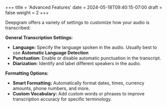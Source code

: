 +++
title = 'Advanced Features'
date = 2024-05-18T09:40:15-07:00
draft = false
weight = 2
+++

Deepgram offers a variety of settings to customize how your audio is transcribed:

**General Transcription Settings:**

*   **Language:** Specify the language spoken in the audio. Usually best to use **Automatic Language Detection**
*   **Punctuation:** Enable or disable automatic punctuation in the transcript. 
*   **Diarization:** Identify and label different speakers in the audio.

**Formatting Options:**

*   **Smart Formatting:** Automatically format dates, times, currency amounts, phone numbers, and more.
*   **Custom Vocabulary:** Add custom words or phrases to improve transcription accuracy for specific terminology.
